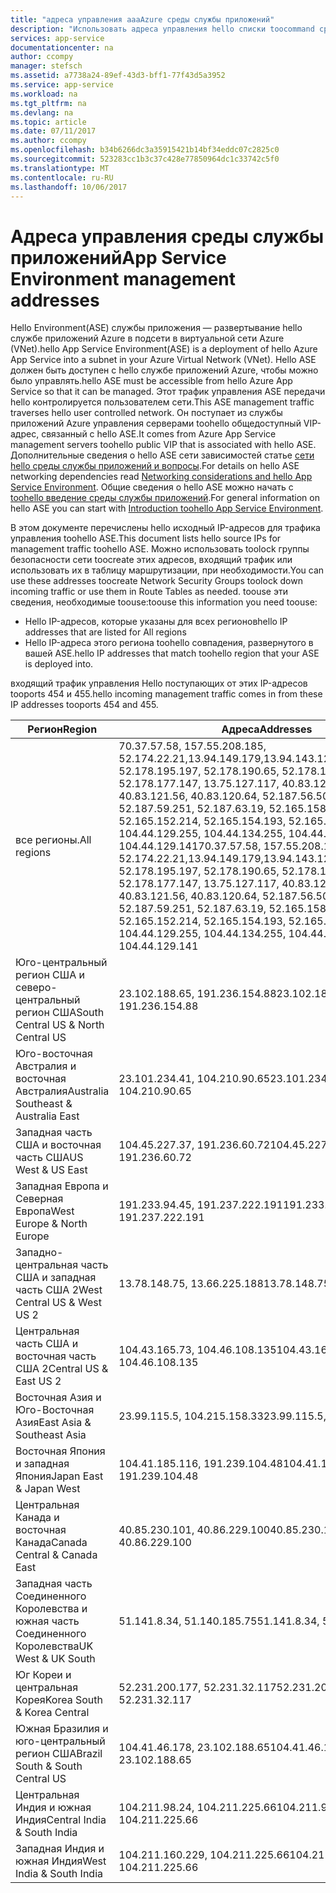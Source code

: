 ```yaml
---
title: "адреса управления aaaAzure среды службы приложений"
description: "Использовать адреса управления hello списки toocommand среды службы приложений"
services: app-service
documentationcenter: na
author: ccompy
manager: stefsch
ms.assetid: a7738a24-89ef-43d3-bff1-77f43d5a3952
ms.service: app-service
ms.workload: na
ms.tgt_pltfrm: na
ms.devlang: na
ms.topic: article
ms.date: 07/11/2017
ms.author: ccompy
ms.openlocfilehash: b34b6266dc3a35915421b14bf34eddc07c2825c0
ms.sourcegitcommit: 523283cc1b3c37c428e77850964dc1c33742c5f0
ms.translationtype: MT
ms.contentlocale: ru-RU
ms.lasthandoff: 10/06/2017
---
```

# <a name="app-service-environment-management-addresses"></a><span data-ttu-id="8c55a-103">Адреса управления среды службы приложений</span><span class="sxs-lookup"><span data-stu-id="8c55a-103">App Service Environment management addresses</span></span>

<span data-ttu-id="8c55a-104">Hello Environment(ASE) службы приложения — развертывание hello службе приложений Azure в подсети в виртуальной сети Azure (VNet).</span><span class="sxs-lookup"><span data-stu-id="8c55a-104">hello App Service Environment(ASE) is a deployment of hello Azure App Service into a subnet in your Azure Virtual Network (VNet).</span></span>  <span data-ttu-id="8c55a-105">Hello ASE должен быть доступен с hello службе приложений Azure, чтобы можно было управлять.</span><span class="sxs-lookup"><span data-stu-id="8c55a-105">hello ASE must be accessible from hello Azure App Service so that it can be managed.</span></span>  <span data-ttu-id="8c55a-106">Этот трафик управления ASE передачи hello контролируется пользователем сети.</span><span class="sxs-lookup"><span data-stu-id="8c55a-106">This ASE management traffic traverses hello user controlled network.</span></span>  <span data-ttu-id="8c55a-107">Он поступает из службы приложений Azure управления серверами toohello общедоступный VIP-адрес, связанный с hello ASE.</span><span class="sxs-lookup"><span data-stu-id="8c55a-107">It comes from Azure App Service management servers toohello public VIP that is associated with hello ASE.</span></span>  <span data-ttu-id="8c55a-108">Дополнительные сведения о hello ASE сети зависимостей статье [сети hello среды службы приложений и вопросы][networking].</span><span class="sxs-lookup"><span data-stu-id="8c55a-108">For details on hello ASE networking dependencies read [Networking considerations and hello App Service Environment][networking].</span></span>  <span data-ttu-id="8c55a-109">Общие сведения о hello ASE можно начать с [toohello введение среды службы приложений][intro].</span><span class="sxs-lookup"><span data-stu-id="8c55a-109">For general information on hello ASE you can start with [Introduction toohello App Service Environment][intro].</span></span>

<span data-ttu-id="8c55a-110">В этом документе перечислены hello исходный IP-адресов для трафика управления toohello ASE.</span><span class="sxs-lookup"><span data-stu-id="8c55a-110">This document lists hello source IPs for management traffic toohello ASE.</span></span> <span data-ttu-id="8c55a-111">Можно использовать toolock группы безопасности сети toocreate этих адресов, входящий трафик или использовать их в таблицу маршрутизации, при необходимости.</span><span class="sxs-lookup"><span data-stu-id="8c55a-111">You can use these addresses toocreate Network Security Groups toolock down incoming traffic or use them in Route Tables as needed.</span></span>  <span data-ttu-id="8c55a-112">toouse эти сведения, необходимые toouse:</span><span class="sxs-lookup"><span data-stu-id="8c55a-112">toouse this information you need toouse:</span></span>

* <span data-ttu-id="8c55a-113">Hello IP-адресов, которые указаны для всех регионов</span><span class="sxs-lookup"><span data-stu-id="8c55a-113">hello IP addresses that are listed for All regions</span></span>
* <span data-ttu-id="8c55a-114">Hello IP-адреса этого региона toohello совпадения, развернутого в вашей ASE.</span><span class="sxs-lookup"><span data-stu-id="8c55a-114">hello IP addresses that match toohello region that your ASE is deployed into.</span></span>

<span data-ttu-id="8c55a-115">входящий трафик управления Hello поступающих от этих IP-адресов tooports 454 и 455.</span><span class="sxs-lookup"><span data-stu-id="8c55a-115">hello incoming management traffic comes in from these IP addresses tooports 454 and 455.</span></span>

| <span data-ttu-id="8c55a-116">Регион</span><span class="sxs-lookup"><span data-stu-id="8c55a-116">Region</span></span> | <span data-ttu-id="8c55a-117">Адреса</span><span class="sxs-lookup"><span data-stu-id="8c55a-117">Addresses</span></span> |
|--------|-----------|
| <span data-ttu-id="8c55a-118">все регионы.</span><span class="sxs-lookup"><span data-stu-id="8c55a-118">All regions</span></span> | <span data-ttu-id="8c55a-119">70.37.57.58, 157.55.208.185, 52.174.22.21,13.94.149.179,13.94.143.126,13.94.141.115, 52.178.195.197, 52.178.190.65, 52.178.184.149, 52.178.177.147, 13.75.127.117, 40.83.125.161, 40.83.121.56, 40.83.120.64, 52.187.56.50, 52.187.63.37, 52.187.59.251, 52.187.63.19, 52.165.158.140, 52.165.152.214, 52.165.154.193, 52.165.153.122, 104.44.129.255, 104.44.134.255, 104.44.129.243, 104.44.129.141</span><span class="sxs-lookup"><span data-stu-id="8c55a-119">70.37.57.58, 157.55.208.185, 52.174.22.21,13.94.149.179,13.94.143.126,13.94.141.115, 52.178.195.197, 52.178.190.65, 52.178.184.149, 52.178.177.147, 13.75.127.117, 40.83.125.161, 40.83.121.56, 40.83.120.64, 52.187.56.50, 52.187.63.37, 52.187.59.251, 52.187.63.19, 52.165.158.140, 52.165.152.214, 52.165.154.193, 52.165.153.122, 104.44.129.255, 104.44.134.255, 104.44.129.243, 104.44.129.141</span></span> |
| <span data-ttu-id="8c55a-120">Юго-центральный регион США и северо-центральный регион США</span><span class="sxs-lookup"><span data-stu-id="8c55a-120">South Central US & North Central US</span></span> | <span data-ttu-id="8c55a-121">23.102.188.65, 191.236.154.88</span><span class="sxs-lookup"><span data-stu-id="8c55a-121">23.102.188.65, 191.236.154.88</span></span> |
| <span data-ttu-id="8c55a-122">Юго-восточная Австралия и восточная Австралия</span><span class="sxs-lookup"><span data-stu-id="8c55a-122">Australia Southeast & Australia East</span></span> | <span data-ttu-id="8c55a-123">23.101.234.41, 104.210.90.65</span><span class="sxs-lookup"><span data-stu-id="8c55a-123">23.101.234.41, 104.210.90.65</span></span> |
| <span data-ttu-id="8c55a-124">Западная часть США и восточная часть США</span><span class="sxs-lookup"><span data-stu-id="8c55a-124">US West & US East</span></span> | <span data-ttu-id="8c55a-125">104.45.227.37, 191.236.60.72</span><span class="sxs-lookup"><span data-stu-id="8c55a-125">104.45.227.37, 191.236.60.72</span></span> |
| <span data-ttu-id="8c55a-126">Западная Европа и Северная Европа</span><span class="sxs-lookup"><span data-stu-id="8c55a-126">West Europe & North Europe</span></span> | <span data-ttu-id="8c55a-127">191.233.94.45, 191.237.222.191</span><span class="sxs-lookup"><span data-stu-id="8c55a-127">191.233.94.45, 191.237.222.191</span></span> |
| <span data-ttu-id="8c55a-128">Западно-центральная часть США и западная часть США 2</span><span class="sxs-lookup"><span data-stu-id="8c55a-128">West Central US & West US 2</span></span> | <span data-ttu-id="8c55a-129">13.78.148.75, 13.66.225.188</span><span class="sxs-lookup"><span data-stu-id="8c55a-129">13.78.148.75, 13.66.225.188</span></span> |
| <span data-ttu-id="8c55a-130">Центральная часть США и восточная часть США 2</span><span class="sxs-lookup"><span data-stu-id="8c55a-130">Central US & East US 2</span></span> | <span data-ttu-id="8c55a-131">104.43.165.73, 104.46.108.135</span><span class="sxs-lookup"><span data-stu-id="8c55a-131">104.43.165.73, 104.46.108.135</span></span> |
| <span data-ttu-id="8c55a-132">Восточная Азия и Юго-Восточная Азия</span><span class="sxs-lookup"><span data-stu-id="8c55a-132">East Asia & Southeast Asia</span></span> | <span data-ttu-id="8c55a-133">23.99.115.5, 104.215.158.33</span><span class="sxs-lookup"><span data-stu-id="8c55a-133">23.99.115.5, 104.215.158.33</span></span> |
| <span data-ttu-id="8c55a-134">Восточная Япония и западная Япония</span><span class="sxs-lookup"><span data-stu-id="8c55a-134">Japan East & Japan West</span></span> | <span data-ttu-id="8c55a-135">104.41.185.116, 191.239.104.48</span><span class="sxs-lookup"><span data-stu-id="8c55a-135">104.41.185.116, 191.239.104.48</span></span> |
| <span data-ttu-id="8c55a-136">Центральная Канада и восточная Канада</span><span class="sxs-lookup"><span data-stu-id="8c55a-136">Canada Central & Canada East</span></span> | <span data-ttu-id="8c55a-137">40.85.230.101, 40.86.229.100</span><span class="sxs-lookup"><span data-stu-id="8c55a-137">40.85.230.101, 40.86.229.100</span></span> |
| <span data-ttu-id="8c55a-138">Западная часть Соединенного Королевства и южная часть Соединенного Королевства</span><span class="sxs-lookup"><span data-stu-id="8c55a-138">UK West & UK South</span></span> | <span data-ttu-id="8c55a-139">51.141.8.34, 51.140.185.75</span><span class="sxs-lookup"><span data-stu-id="8c55a-139">51.141.8.34, 51.140.185.75</span></span> |
| <span data-ttu-id="8c55a-140">Юг Кореи и центральная Корея</span><span class="sxs-lookup"><span data-stu-id="8c55a-140">Korea South & Korea Central</span></span> | <span data-ttu-id="8c55a-141">52.231.200.177, 52.231.32.117</span><span class="sxs-lookup"><span data-stu-id="8c55a-141">52.231.200.177, 52.231.32.117</span></span> |
| <span data-ttu-id="8c55a-142">Южная Бразилия и юго-центральный регион США</span><span class="sxs-lookup"><span data-stu-id="8c55a-142">Brazil South & South Central US</span></span>| <span data-ttu-id="8c55a-143">104.41.46.178, 23.102.188.65</span><span class="sxs-lookup"><span data-stu-id="8c55a-143">104.41.46.178, 23.102.188.65</span></span> |
| <span data-ttu-id="8c55a-144">Центральная Индия и южная Индия</span><span class="sxs-lookup"><span data-stu-id="8c55a-144">Central India & South India</span></span> | <span data-ttu-id="8c55a-145">104.211.98.24, 104.211.225.66</span><span class="sxs-lookup"><span data-stu-id="8c55a-145">104.211.98.24, 104.211.225.66</span></span> |
| <span data-ttu-id="8c55a-146">Западная Индия и южная Индия</span><span class="sxs-lookup"><span data-stu-id="8c55a-146">West India & South India</span></span> | <span data-ttu-id="8c55a-147">104.211.160.229, 104.211.225.66</span><span class="sxs-lookup"><span data-stu-id="8c55a-147">104.211.160.229, 104.211.225.66</span></span> |


<!-- LINKS -->
[networking]: ./network-info.md
[intro]: ./intro.md
